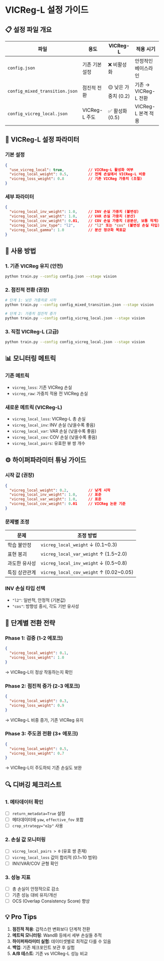 # VICReg-L 설정 가이드

## 📋 설정 파일 개요

| 파일 | 용도 | VICReg-L | 적용 시기 |
|------|------|----------|-----------|
| `config.json` | 기존 기본 설정 | ❌ 비활성화 | 안정적인 베이스라인 |
| `config_mixed_transition.json` | 점진적 전환 | 🟡 낮은 가중치 (0.2) | 기존 → VICReg-L 전환 |
| `config_vicreg_local.json` | VICReg-L 주도 | ✅ 활성화 (0.5) | VICReg-L 본격 적용 |

## 🔧 VICReg-L 설정 파라미터

### 기본 설정
```json
{
  "use_vicreg_local": true,           // VICReg-L 활성화 여부
  "vicreg_local_weight": 0.5,         // 전체 손실에서 VICReg-L 비중
  "vicreg_loss_weight": 0.8           // 기존 VICReg 가중치 (조절)
}
```

### 세부 파라미터
```json
{
  "vicreg_local_inv_weight": 1.0,     // INV 손실 가중치 (불변성)
  "vicreg_local_var_weight": 1.0,     // VAR 손실 가중치 (분산)
  "vicreg_local_cov_weight": 0.01,    // COV 손실 가중치 (공분산, 보통 작게)
  "vicreg_local_inv_type": "l2",      // "l2" 또는 "cos" (불변성 손실 타입)
  "vicreg_local_gamma": 1.0           // 분산 정규화 목표값
}
```

## 🚀 사용 방법

### 1. 기존 VICReg 유지 (안전)
```bash
python train.py --config config.json --stage vision
```

### 2. 점진적 전환 (권장)
```bash
# 단계 1: 낮은 가중치로 시작
python train.py --config config_mixed_transition.json --stage vision

# 단계 2: 가중치 점진적 증가
python train.py --config config_vicreg_local.json --stage vision
```

### 3. 직접 VICReg-L (고급)
```bash
python train.py --config config_vicreg_local.json --stage vision
```

## 📊 모니터링 메트릭

### 기존 메트릭
- `vicreg_loss`: 기존 VICReg 손실
- `vicreg_raw`: 가중치 적용 전 VICReg 손실

### 새로운 메트릭 (VICReg-L)
- `vicreg_local_loss`: VICReg-L 총 손실
- `vicreg_local_inv`: INV 손실 (낮을수록 좋음)
- `vicreg_local_var`: VAR 손실 (낮을수록 좋음)  
- `vicreg_local_cov`: COV 손실 (낮을수록 좋음)
- `vicreg_local_pairs`: 유효한 뷰 쌍 개수

## ⚙️ 하이퍼파라미터 튜닝 가이드

### 시작 값 (권장)
```json
{
  "vicreg_local_weight": 0.2,         // 낮게 시작
  "vicreg_local_inv_weight": 1.0,     // 표준
  "vicreg_local_var_weight": 1.0,     // 표준
  "vicreg_local_cov_weight": 0.01     // VICReg 논문 기준
}
```

### 문제별 조정
| 문제 | 조정 방법 |
|------|-----------|
| 학습 불안정 | `vicreg_local_weight` ↓ (0.1~0.3) |
| 표현 붕괴 | `vicreg_local_var_weight` ↑ (1.5~2.0) |
| 과도한 유사성 | `vicreg_local_inv_weight` ↓ (0.5~0.8) |
| 특징 상관관계 | `vicreg_local_cov_weight` ↑ (0.02~0.05) |

### INV 손실 타입 선택
- `"l2"`: 일반적, 안정적 (기본값)
- `"cos"`: 방향성 중시, 각도 기반 유사성

## 🎯 단계별 전환 전략

### Phase 1: 검증 (1-2 에포크)
```json
{
  "vicreg_local_weight": 0.1,
  "vicreg_loss_weight": 1.0
}
```
→ VICReg-L이 정상 작동하는지 확인

### Phase 2: 점진적 증가 (2-3 에포크)
```json
{
  "vicreg_local_weight": 0.3,
  "vicreg_loss_weight": 0.9
}
```
→ VICReg-L 비중 증가, 기존 VICReg 유지

### Phase 3: 주도권 전환 (3+ 에포크)
```json
{
  "vicreg_local_weight": 0.5,
  "vicreg_loss_weight": 0.7
}
```
→ VICReg-L이 주도하되 기존 손실도 보완

## 🔍 디버깅 체크리스트

### 1. 메타데이터 확인
- [ ] `return_metadata=True` 설정
- [ ] 메타데이터에 `yaw`, `effective_fov` 포함
- [ ] `crop_strategy="e2p"` 사용

### 2. 손실 값 모니터링
- [ ] `vicreg_local_pairs > 0` (유효 쌍 존재)
- [ ] `vicreg_local_loss` 값이 합리적 (0.1~10 범위)
- [ ] INV/VAR/COV 균형 확인

### 3. 성능 지표
- [ ] 총 손실이 안정적으로 감소
- [ ] 기존 성능 대비 유지/개선
- [ ] OCS (Overlap Consistency Score) 향상

## 💡 Pro Tips

1. **점진적 적용**: 갑작스런 변화보다 단계적 전환
2. **메트릭 모니터링**: WandB 등에서 세부 손실들 추적  
3. **하이퍼파라미터 실험**: 데이터셋별로 최적값 다를 수 있음
4. **백업**: 기존 체크포인트 보관 후 실험
5. **A/B 테스트**: 기존 vs VICReg-L 성능 비교